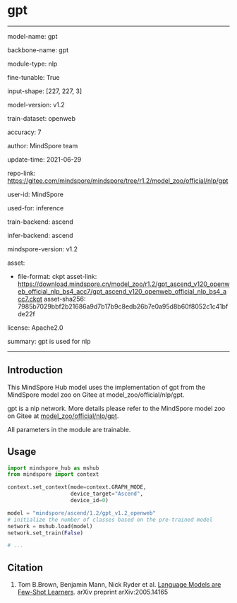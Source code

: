 # gpt

---

model-name: gpt

backbone-name: gpt

module-type: nlp

fine-tunable: True

input-shape: [227, 227, 3]

model-version: v1.2

train-dataset: openweb

accuracy: 7

author: MindSpore team

update-time: 2021-06-29

repo-link: <https://gitee.com/mindspore/mindspore/tree/r1.2/model_zoo/official/nlp/gpt>

user-id: MindSpore

used-for: inference

train-backend: ascend

infer-backend: ascend

mindspore-version: v1.2

asset:

-
    file-format: ckpt
    asset-link: <https://download.mindspore.cn/model_zoo/r1.2/gpt_ascend_v120_openweb_official_nlp_bs4_acc7/gpt_ascend_v120_openweb_official_nlp_bs4_acc7.ckpt>
    asset-sha256: 7985b7029bbf2b21686a9d7b17b9c8edb26b7e0a95d8b60f8052c1c41bfde22f

license: Apache2.0

summary: gpt is used for nlp

---

## Introduction

This MindSpore Hub model uses the implementation of gpt from the MindSpore model zoo on Gitee at model_zoo/official/nlp/gpt.

gpt is a nlp network. More details please refer to the MindSpore model zoo on Gitee at [model_zoo/official/nlp/gpt](https://gitee.com/mindspore/mindspore/blob/r1.2/model_zoo/official/nlp/gpt/README.md).

All parameters in the module are trainable.

## Usage

```python
import mindspore_hub as mshub
from mindspore import context

context.set_context(mode=context.GRAPH_MODE,
                    device_target="Ascend",
                    device_id=0)

model = "mindspore/ascend/1.2/gpt_v1.2_openweb"
# initialize the number of classes based on the pre-trained model
network = mshub.load(model)
network.set_train(False)

# ...
```

## Citation

1. Tom B.Brown, Benjamin Mann, Nick Ryder et al. [Language Models are Few-Shot Learners](https://arxiv.org/abs/2005.14165). arXiv preprint arXiv:2005.14165
